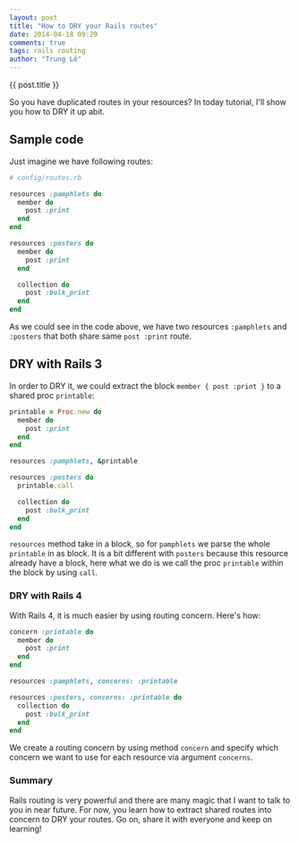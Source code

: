 ```yaml
---
layout: post
title: "How to DRY your Rails routes"
date: 2014-04-18 09:29
comments: true
tags: rails routing
author: "Trung Lê"
---
```


{{ post.title }}

So you have duplicated routes in your resources? In today tutorial, I'll show you how to DRY it up abit.

<!--more-->

## Sample code

Just imagine we have following routes:

```ruby
# config/routes.rb

resources :pamphlets do
  member do
    post :print
  end
end

resources :posters do
  member do
    post :print
  end

  collection do
    post :bulk_print
  end
end
```

As we could see in the code above, we have two resources `:pamphlets` and `:posters` that both share same
`post :print` route.

## DRY with Rails 3

In order to DRY it, we could extract the block `member { post :print }` to a shared proc `printable`:

```ruby
printable = Proc.new do
  member do
    post :print
  end
end

resources :pamphlets, &printable

resources :posters do
  printable.call

  collection do
    post :bulk_print
  end
end
```

`resources` method take in a block, so for `pamphlets` we parse the whole `printable` in as block. It is
a bit different with `posters` because this resource already have a block, here what we do is we call
the proc `printable` within the block by using `call`.

### DRY with Rails 4

With Rails 4, it is much easier by using routing concern. Here's how:

```ruby
concern :printable do
  member do
    post :print
  end
end

resources :pamphlets, concerns: :printable

resources :posters, concerns: :printable do
  collection do
    post :bulk_print
  end
end
```

We create a routing concern by using method `concern` and specify which concern we want to use for each resource
via argument `concerns`.

### Summary

Rails routing is very powerful and there are many magic that I want to talk to you in near future. For now, you learn
how to extract shared routes into concern to DRY your routes. Go on, share it with everyone and keep on learning!